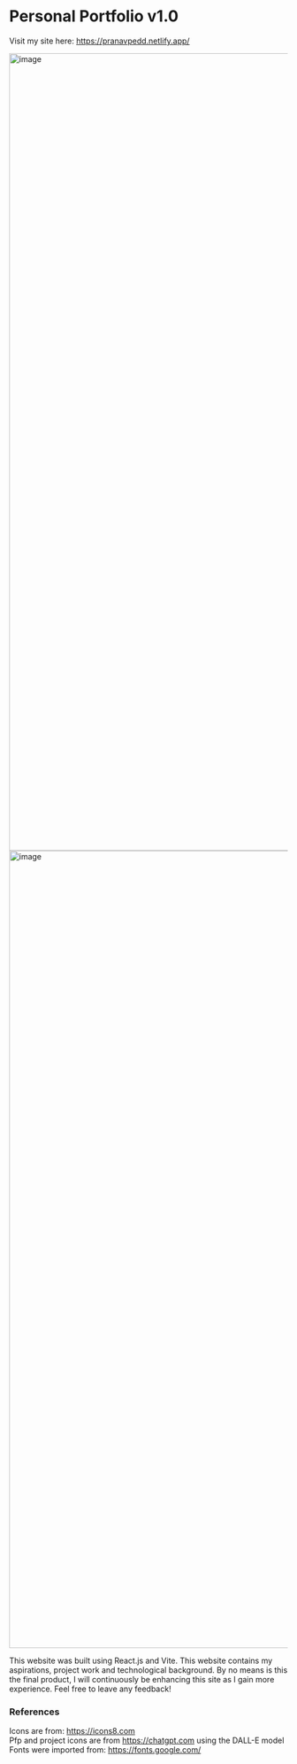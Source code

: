 # Personal Portfolio v1.0

Visit my site here: <https://pranavpedd.netlify.app/>

<img width="1440" alt="image" src="https://github.com/pranavpedd/Portfolio/assets/87783549/ed5d89e6-6a4c-46ca-b124-f18414d4b88c">
<img width="1440" alt="image" src="https://github.com/pranavpedd/Portfolio/assets/87783549/eea2e6b8-650c-4980-b920-56951be5c21e">

This website was built using React.js and Vite. This website contains my aspirations, project work and technological background. By no means is this the final product, I will continuously be enhancing this site as I gain more experience. Feel free to leave any feedback!

### References

Icons are from: <https://icons8.com>  
Pfp and project icons are from <https://chatgpt.com> using the DALL-E model  
Fonts were imported from: <https://fonts.google.com/>  
